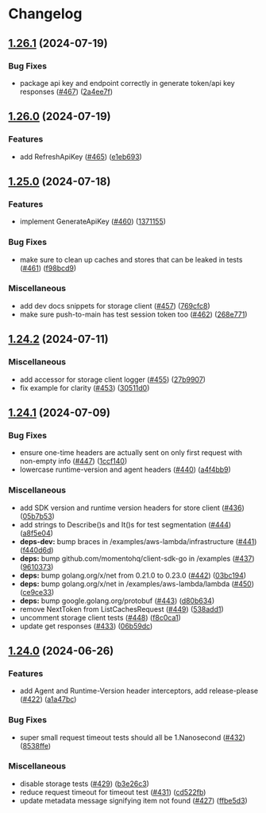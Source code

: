 # Changelog

## [1.26.1](https://github.com/momentohq/client-sdk-go/compare/v1.26.0...v1.26.1) (2024-07-19)


### Bug Fixes

* package api key and endpoint correctly in generate token/api key responses ([#467](https://github.com/momentohq/client-sdk-go/issues/467)) ([2a4ee7f](https://github.com/momentohq/client-sdk-go/commit/2a4ee7fb83ea0f4b917a1988d731da4eeb5b7b01))

## [1.26.0](https://github.com/momentohq/client-sdk-go/compare/v1.25.0...v1.26.0) (2024-07-19)


### Features

* add RefreshApiKey ([#465](https://github.com/momentohq/client-sdk-go/issues/465)) ([e1eb693](https://github.com/momentohq/client-sdk-go/commit/e1eb6938742616bf88210b5d4e48eccf41b561ff))

## [1.25.0](https://github.com/momentohq/client-sdk-go/compare/v1.24.2...v1.25.0) (2024-07-18)


### Features

* implement GenerateApiKey ([#460](https://github.com/momentohq/client-sdk-go/issues/460)) ([1371155](https://github.com/momentohq/client-sdk-go/commit/137115593779786fb701e9aee35639957d551580))


### Bug Fixes

* make sure to clean up caches and stores that can be leaked in tests ([#461](https://github.com/momentohq/client-sdk-go/issues/461)) ([f98bcd9](https://github.com/momentohq/client-sdk-go/commit/f98bcd9ccbc7bfe49de8308a2de002518a1b2eb5))


### Miscellaneous

* add dev docs snippets for storage client ([#457](https://github.com/momentohq/client-sdk-go/issues/457)) ([769cfc8](https://github.com/momentohq/client-sdk-go/commit/769cfc898060c56da7462eb36bae2bb7fd1a8a17))
* make sure push-to-main has test session token too ([#462](https://github.com/momentohq/client-sdk-go/issues/462)) ([268e771](https://github.com/momentohq/client-sdk-go/commit/268e7713ad2be16dd9f595f37d41e4a1c4547d65))

## [1.24.2](https://github.com/momentohq/client-sdk-go/compare/v1.24.1...v1.24.2) (2024-07-11)


### Miscellaneous

* add accessor for storage client logger ([#455](https://github.com/momentohq/client-sdk-go/issues/455)) ([27b9907](https://github.com/momentohq/client-sdk-go/commit/27b99075974a00dbb62b012d9de529cebd4d7152))
* fix example for clarity ([#453](https://github.com/momentohq/client-sdk-go/issues/453)) ([30511d0](https://github.com/momentohq/client-sdk-go/commit/30511d0eda679d94d7e7e233c765a9a853d64e17))

## [1.24.1](https://github.com/momentohq/client-sdk-go/compare/v1.24.0...v1.24.1) (2024-07-09)


### Bug Fixes

* ensure one-time headers are actually sent on only first request with non-empty info ([#447](https://github.com/momentohq/client-sdk-go/issues/447)) ([1ccf140](https://github.com/momentohq/client-sdk-go/commit/1ccf140a5d1cfff84fd725c2e3b365653a097e8f))
* lowercase runtime-version and agent headers ([#440](https://github.com/momentohq/client-sdk-go/issues/440)) ([a4f4bb9](https://github.com/momentohq/client-sdk-go/commit/a4f4bb95318c8226ec1d6ec5f7ec8ddd9173e2b1))


### Miscellaneous

* add SDK version and runtime version headers for store client ([#436](https://github.com/momentohq/client-sdk-go/issues/436)) ([05b7b53](https://github.com/momentohq/client-sdk-go/commit/05b7b53d7d299046a1d7038be691eb373428cde8))
* add strings to Describe()s and It()s for test segmentation ([#444](https://github.com/momentohq/client-sdk-go/issues/444)) ([a8f5e04](https://github.com/momentohq/client-sdk-go/commit/a8f5e04d440b4a91ceb0ef39b77039b82e29b4e0))
* **deps-dev:** bump braces in /examples/aws-lambda/infrastructure ([#441](https://github.com/momentohq/client-sdk-go/issues/441)) ([f440d6d](https://github.com/momentohq/client-sdk-go/commit/f440d6d868b9fe0332fd8325bdde9bce51494ed2))
* **deps:** bump github.com/momentohq/client-sdk-go in /examples ([#437](https://github.com/momentohq/client-sdk-go/issues/437)) ([9610373](https://github.com/momentohq/client-sdk-go/commit/9610373e17a9b751d8e0fae6cf15add65ab076fa))
* **deps:** bump golang.org/x/net from 0.21.0 to 0.23.0 ([#442](https://github.com/momentohq/client-sdk-go/issues/442)) ([03bc194](https://github.com/momentohq/client-sdk-go/commit/03bc194785acbc1653dd15264848f005e7a50cd7))
* **deps:** bump golang.org/x/net in /examples/aws-lambda/lambda ([#450](https://github.com/momentohq/client-sdk-go/issues/450)) ([ce9ce33](https://github.com/momentohq/client-sdk-go/commit/ce9ce33ffbdf66e2f2a32e81eccd8b5c93a33a32))
* **deps:** bump google.golang.org/protobuf ([#443](https://github.com/momentohq/client-sdk-go/issues/443)) ([d80b634](https://github.com/momentohq/client-sdk-go/commit/d80b63417b533d4ceb65e294e4ae3d4916e5d44b))
* remove NextToken from ListCachesRequest ([#449](https://github.com/momentohq/client-sdk-go/issues/449)) ([538add1](https://github.com/momentohq/client-sdk-go/commit/538add16f6c759fdf27ac244685331cf53fdbe1c))
* uncomment storage client tests ([#448](https://github.com/momentohq/client-sdk-go/issues/448)) ([f8c0ca1](https://github.com/momentohq/client-sdk-go/commit/f8c0ca1a17a3162ab7e5459b6f947d161fbfb61f))
* update get responses ([#433](https://github.com/momentohq/client-sdk-go/issues/433)) ([06b59dc](https://github.com/momentohq/client-sdk-go/commit/06b59dc67ef31ce1dd1e2ceeefd16cb81e5cf359))

## [1.24.0](https://github.com/momentohq/client-sdk-go/compare/v1.23.1...v1.24.0) (2024-06-26)


### Features

* add Agent and Runtime-Version header interceptors, add release-please ([#422](https://github.com/momentohq/client-sdk-go/issues/422)) ([a1a47bc](https://github.com/momentohq/client-sdk-go/commit/a1a47bc13dd7f53cb0ff3ac837ca7908414ef52f))


### Bug Fixes

* super small request timeout tests should all be 1.Nanosecond ([#432](https://github.com/momentohq/client-sdk-go/issues/432)) ([8538ffe](https://github.com/momentohq/client-sdk-go/commit/8538ffe8eadf481d7a19dd947cc6c5b51ac2c61c))


### Miscellaneous

* disable storage tests ([#429](https://github.com/momentohq/client-sdk-go/issues/429)) ([b3e26c3](https://github.com/momentohq/client-sdk-go/commit/b3e26c3a373f59ff2612814f6fcebec1fede166e))
* reduce request timeout for timeout test ([#431](https://github.com/momentohq/client-sdk-go/issues/431)) ([cd522fb](https://github.com/momentohq/client-sdk-go/commit/cd522fb5d7c23ce904ea7cb1c8ad104ab9ebb348))
* update metadata message signifying item not found ([#427](https://github.com/momentohq/client-sdk-go/issues/427)) ([ffbe5d3](https://github.com/momentohq/client-sdk-go/commit/ffbe5d36116d09afa0743898ea412ca112736b58))
